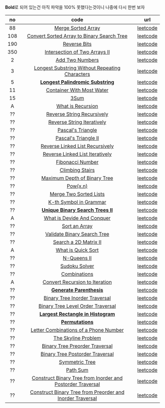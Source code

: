 **Bold**로 되어 있는건 아직 파악을 100% 못했다는것이니 나중에 다시 한번 보자

|no|code|url|
|:----:|:-----:|:-----:|
|88|[Merge Sorted Array](/Leetcode/merge_sorted_array.md)| [leetcode](https://leetcode.com/problems/merge-sorted-array/)|
|108|[Convert Sorted Array to Binary Search Tree](/Leetcode/convert_sorted_array_to_binary_search_tree.md)| [leetcode](https://leetcode.com/problems/convert-sorted-array-to-binary-search-tree/)|
|190|[Reverse Bits](/Leetcode/reverse_bits.md)| [leetcode](https://leetcode.com/problems/reverse-bits/)|
|350|[Intersection of Two Arrays II](/Leetcode/intersection_of_two_arrays_ii.md)| [leetcode](https://leetcode.com/problems/intersection-of-two-arrays-ii/)|
|2|[Add Two Numbers](/Leetcode/add_two_numbers.md)| [leetcode](https://leetcode.com/problems/add-two-numbers/)|
|3|[Longest Substring Without Repeating Characters](/Leetcode/longest_substring_without_repeating_characters.md)| [leetcode](https://leetcode.com/problems/longest-substring-without-repeating-characters/)|
|5|[**Longest Palindromic Substring**](/Leetcode/longest_palindromic_substring.md)| [leetcode](https://leetcode.com/problems/longest-palindromic-substring/)|
|11|[Container With Most Water](/Leetcode/container_with_most_water.md)| [leetcode](https://leetcode.com/problems/container-with-most-water/)|
|15|[3Sum](/Leetcode/3sum.md)| [leetcode](https://leetcode.com/problems/3sum/)|
|A|[What is Recursion](/Leetcode/what_is_recursion.md)| [leetcode](https://leetcode.com/explore/learn/card/recursion-i/250/principle-of-recursion/1439/)|
|??|[Reverse String Recursively](/Leetcode/reverse_string_recursively.md)| [leetcode](https://leetcode.com/explore/learn/card/recursion-i/250/principle-of-recursion/1440/)|
|??|[Reverse String Iteratively](/Leetcode/reverse_string_iteratively.md)| [leetcode](https://leetcode.com/explore/learn/card/recursion-i/250/principle-of-recursion/1440/)|
|??|[Pascal's Triangle](/Leetcode/pascals_triangle.md)| [leetcode](https://leetcode.com/explore/learn/card/recursion-i/251/scenario-i-recurrence-relation/1659/)|
|??|[Pascal's Triangle II](/Leetcode/pascals_triangle_ii.md)| [leetcode](https://leetcode.com/explore/learn/card/recursion-i/251/scenario-i-recurrence-relation/1660/)|
|??|[Reverse Linked List Recursively](/Leetcode/reverse_linked_list_recursively.md)| [leetcode](https://leetcode.com/explore/learn/card/recursion-i/251/scenario-i-recurrence-relation/2378/)|
|??|[Reverse Linked List Iteratively](/Leetcode/reverse_linked_list_iteratively.md)| [leetcode](https://leetcode.com/explore/learn/card/recursion-i/251/scenario-i-recurrence-relation/2378/)|
|??|[Fibonacci Number](/Leetcode/fibonacci_number.md)| [leetcode](https://leetcode.com/explore/learn/card/recursion-i/255/recursion-memoization/1661/)|
|??|[Climbing Stairs](/Leetcode/climbing_stairs.md)| [leetcode](https://leetcode.com/explore/learn/card/recursion-i/255/recursion-memoization/1662/)|
|??|[Maximum Depth of Binary Tree](/Leetcode/maximum_depth_of_binary_tree.md)| [leetcode](https://leetcode.com/explore/learn/card/recursion-i/256/complexity-analysis/2375/)|
|??|[Pow(x,n)](/Leetcode/pow.md)| [leetcode](https://leetcode.com/explore/learn/card/recursion-i/256/complexity-analysis/2380/)|
|??|[Merge Two Sorted Lists](/Leetcode/merge_two_sorted_lists.md)| [leetcode](https://leetcode.com/explore/learn/card/recursion-i/253/conclusion/2382/)|
|??|[K-th Symbol in Grammar](/Leetcode/kth_symbol_in_grammar.md)| [leetcode](https://leetcode.com/explore/learn/card/recursion-i/253/conclusion/1675/)|
|??|[**Unique Binary Search Trees II**](/Leetcode/unique_bst_ii.md)| [leetcode](https://leetcode.com/explore/learn/card/recursion-i/253/conclusion/2384/)|
|A|[What is Devide And Conquer](/Leetcode/what_is_devide_and_conquer.md)| [leetcode](https://leetcode.com/explore/learn/card/recursion-ii/470/divide-and-conquer/2897/)|
|??|[Sort an Array](/Leetcode/sort_an_array.md)| [leetcode](https://leetcode.com/explore/learn/card/recursion-ii/470/divide-and-conquer/2944/)|
|??|[Validate Binary Search Tree](/Leetcode/validate_binary_search_tree.md)| [leetcode](https://leetcode.com/explore/learn/card/recursion-ii/470/divide-and-conquer/2874/)|
|??|[Search a 2D Matrix II](/Leetcode/search_2d_matrix_ii.md)| [leetcode](https://leetcode.com/explore/learn/card/recursion-ii/470/divide-and-conquer/2872/)|
|A|[What is Quick Sort](/Leetcode/what_is_quick_sort.md)| [leetcode](https://leetcode.com/explore/learn/card/recursion-ii/470/divide-and-conquer/2870/)|
|??|[N-Queens II](/Leetcode/n_queens_ii.md)| [leetcode](https://leetcode.com/explore/learn/card/recursion-ii/472/backtracking/2804/)|
|??|[Sudoku Solver](/Leetcode/sudoku_solver.md)| [leetcode](https://leetcode.com/explore/learn/card/recursion-ii/472/backtracking/2796/)|
|??|[Combinations](/Leetcode/combinations.md)| [leetcode](https://leetcode.com/explore/learn/card/recursion-ii/472/backtracking/2798/)|
|A|[Convert Recursion to Iteration](/Leetcode/convert_recursion_to_iteration.md)| [leetcode](https://leetcode.com/explore/learn/card/recursion-ii/503/recursion-to-iteration/2693/)|
|??|[**Generate Parenthesis**](/Leetcode/generate_parenthesis.md)| [leetcode](https://leetcode.com/explore/learn/card/recursion-ii/503/recursion-to-iteration/2772/)|
|??|[Binary Tree Inorder Traversal](/Leetcode/binary_tree_inorder_traversal.md.md)| [leetcode](https://leetcode.com/explore/learn/card/recursion-ii/503/recursion-to-iteration/2774/)|
|??|[Binary Tree Level Order Traversal](/Leetcode/binary_tree_level_order_traversal.md)| [leetcode](https://leetcode.com/explore/learn/card/recursion-ii/503/recursion-to-iteration/2784/)|
|??|[**Largest Rectangle in Histogram**](/Leetcode/largest_rectangle_in_histogram.md)| [leetcode](https://leetcode.com/explore/learn/card/recursion-ii/507/beyond-recursion/2901/)|
|??|[**Permutations**](/Leetcode/permutations.md)| [leetcode](https://leetcode.com/explore/learn/card/recursion-ii/507/beyond-recursion/2903/)|
|??|[Letter Combinations of a Phone Number](/Leetcode/letter_combination_phone.md)| [leetcode](https://leetcode.com/explore/learn/card/recursion-ii/507/beyond-recursion/2905/)|
|??|[The Skyline Problem](/Leetcode/skyline_problem.md)| [leetcode](https://leetcode.com/explore/learn/card/recursion-ii/507/beyond-recursion/3006/)|
|??|[Binary Tree Preorder Traversal](/Leetcode/binary_tree_preorder_traversal.md)| [leetcode](https://leetcode.com/explore/learn/card/data-structure-tree/134/traverse-a-tree/928/)|
|??|[Binary Tree Postorder Traversal](/Leetcode/binary_tree_postorder_traversal.md)| [leetcode](https://leetcode.com/explore/learn/card/data-structure-tree/134/traverse-a-tree/930/)|
|??|[Symmetric Tree](/Leetcode/symmetric_tree.md)| [leetcode](https://leetcode.com/explore/learn/card/data-structure-tree/17/solve-problems-recursively/536/)|
|??|[Path Sum](/Leetcode/path_sum.md)| [leetcode](https://leetcode.com/explore/learn/card/data-structure-tree/17/solve-problems-recursively/537/)|
|??|[Construct Binary Tree from Inorder and Postorder Traversal](/Leetcode/construct_binarytree_from_inorder_n_postorder_traversal.md)| [leetcode](https://leetcode.com/explore/learn/card/data-structure-tree/133/conclusion/942/)|
|??|[Construct Binary Tree from Preorder and Inorder Traversal](/Leetcode/construct_binarytree_from_preorder_n_inorder_traversal.md)| [leetcode](https://leetcode.com/explore/learn/card/data-structure-tree/133/conclusion/943/)|